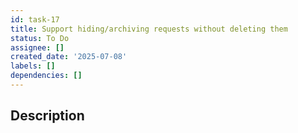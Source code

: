 ```yaml
---
id: task-17
title: Support hiding/archiving requests without deleting them
status: To Do
assignee: []
created_date: '2025-07-08'
labels: []
dependencies: []
---
```


## Description

